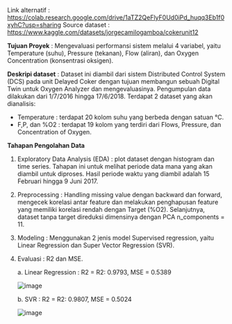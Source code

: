 Link alternatif : https://colab.research.google.com/drive/1aTZ2QeFlyF0Ud0iPd_huqq3Eb1f0xyhC?usp=sharing
Source dataset : https://www.kaggle.com/datasets/jorgecamilogamboa/cokerunit12

**Tujuan Proyek** : Mengevaluasi performansi sistem melalui 4 variabel, yaitu Temperature (suhu), Pressure (tekanan), Flow (aliran), dan Oxygen Concentration (konsentrasi oksigen).

**Deskripi dataset** : Dataset ini diambil dari sistem Distributed Control System (DCS) pada unit Delayed Coker dengan tujuan membangun sebuah Digital Twin untuk Oxygen Analyzer dan mengevaluasinya. Pengumpulan data dilakukan dari 1/7/2016 hingga 17/6/2018.
Terdapat 2 dataset yang akan dianalisis:
 * Temperature : terdapat 20 kolom suhu yang berbeda dengan satuan °C.
 * F,P, dan %O2 : terdapat 19 kolom yang terdiri dari Flows, Pressure, dan Concentration of Oxygen.

**Tahapan Pengolahan Data**
1. Exploratory Data Analysis (EDA) : plot dataset dengan histogram dan time series. Tahapan ini untuk melihat periode data mana yang akan diambil untuk diproses. Hasil periode waktu yang diambil adalah 15 Februari hingga 9 Juni 2017.
2. Preprocessing : Handling missing value dengan backward dan forward, mengecek korelasi antar feature dan melakukan penghapusan feature yang memiliki korelasi rendah dengan Target (%O2). Selanjutnya, dataset tanpa target direduksi dimensinya dengan PCA n_components = 11.
3. Modeling : Menggunakan 2 jenis model Supervised regression, yaitu Linear Regression dan Super Vector Regression (SVR).
4. Evaluasi : R2 dan MSE.
   
   a. Linear Regression : R2 = R2: 0.9793, MSE = 0.5389
   
      ![image](https://github.com/user-attachments/assets/a6419f38-105a-4496-968d-a5d0800ac3d9)

   b. SVR : R2 = R2: 0.9807, MSE = 0.5024
   
      ![image](https://github.com/user-attachments/assets/b84fe65b-f368-4431-9512-e7e56576414d)




